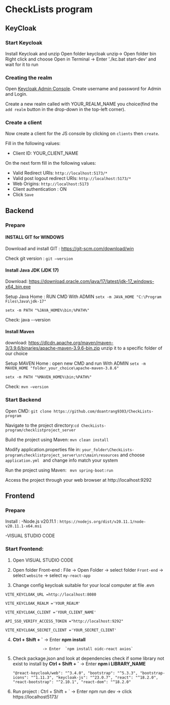 # CheckLists program


## KeyCloak


### Start Keycloak
Install Keycloak and unzip 
Open folder keycloak unzip-> Open folder bin
 Right click and choose Open in Terminal -> Enter './kc.bat start-dev' and wait for it to run


### Creating the realm

Open [Keycloak Admin Console](http://localhost:8080/auth/admin/). Create username and password for Admin and Login.

Create a new realm called with YOUR_REALM_NAME you choice(find the `add realm` button in the drop-down
in the top-left corner). 


### Create a client

Now create a client for the JS console by clicking on `clients` then `create`.

Fill in the following values:

* Client ID: YOUR_CLIENT_NAME 

On the next form fill in the following values:

* Valid Redirect URIs:  `http://localhost:5173/*`
* Valid post logout redirect URIs: `http://localhost:5173/*`
* Web Origins: `http://localhost:5173`
* Client authentication : ON
* Click `Save`


## Backend
### Prepare
#### INSTALL GIT for WINDOWS
 Download and install GIT : https://git-scm.com/download/win
 
 Check git version : `git –version`
#### Install Java JDK (JDK 17)
Download:  https://download.oracle.com/java/17/latest/jdk-17_windows-x64_bin.exe 

Setup Java Home : RUN CMD With ADMIN
 `setx -m JAVA_HOME "C:\Program Files\Java\jdk-17" `

 `setx -m PATH "%JAVA_HOME%\bin;%PATH%" `
 
Check: java --version
 #### Install Maven 
download: https://dlcdn.apache.org/maven/maven-3/3.9.6/binaries/apache-maven-3.9.6-bin.zip
unzip it to a specific folder of our choice

Setup MAVEN Home : open new CMD and run With ADMIN
 `setx -m MAVEN_HOME "folder_your_choice\apache-maven-3.8.6" `

 `setx -m PATH "%MAVEN_HOME%\bin;%PATH%"`
 
Check: `mvn –version `


### Start Backend
Open CMD: ` git clone https://github.com/doantrang9303/CheckLists-program `

Navigate to the project directory:` cd CheckLists-program/checklistproject_server `

Build the project using Maven: ` mvn clean install `

Modify application.properties file in: ` your_folder\CheckLists-program\checklistproject_server\src\main\resources `
and choose `application.yml ` and change info match your system

Run the project using Maven: ` mvn spring-boot:run`

Access the project through your web browser at http://localhost:9292


## Frontend
### Prepare
Install :
-Node.js v20.11.1 :  ` https://nodejs.org/dist/v20.11.1/node-v20.11.1-x64.msi `

-VISUAL STUDIO CODE

### Start Frontend:
1. Open VISUAL STUDIO CODE
2. Open folder Front-end  : File -> Open Folder -> select folder `Front-end` -> select `website` -> select `my-react-app`
   
3. Change config keycloak suitable for your local computer at file .evn
   
 `VITE_KEYCLOAK_URL =http://localhost:8080`
 
`VITE_KEYCLOAK_REALM ='YOUR_REALM' `

`VITE_KEYCLOAK_CLIENT ='YOUR_CLIENT_NAME' `

`API_SSO_VERIFY_ACCESS_TOKEN ="http://localhost:9292"`

`VITE_KEYCLOAK_SECRET_CLIENT ='YOUR_SECRET_CLIENT' `

4. **Ctrl + Shift + `**  -> Enter **npm install**
   
                    -> Enter  `npm install oidc-react axios`
   
5. Check package.json and look at dependencies check if some library not exist to install by **Ctrl + Shift + `**  -> Enter **npm i LIBRARY_NAME**
    
   ` "@react-keycloak/web": "^3.4.0",
    "bootstrap": "^5.3.3",
    "bootstrap-icons": "^1.11.3",
    "keycloak-js": "^23.0.7",
    "react": "^18.2.0",
    "react-bootstrap": "^2.10.1",
    "react-dom": "^18.2.0" `
   
6. Run project : Ctrl + Shift + ` -> Enter npm run dev -> click  https://localhost5173/ 
















